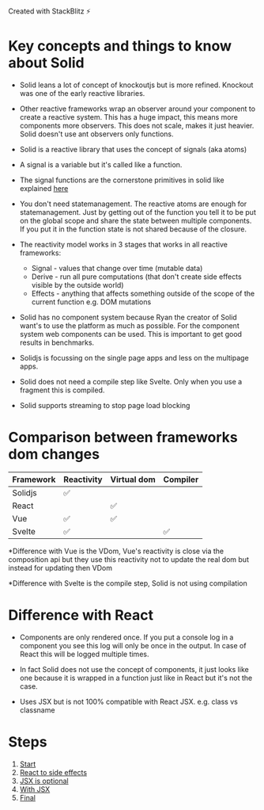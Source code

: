 Created with StackBlitz ⚡️
# Key concepts and things to know about Solid

- Solid leans a lot of concept of knockoutjs but is more refined. Knockout was one of the early reactive libraries.

- Other reactive frameworks wrap an observer around your component to create a reactive system. This has a huge impact, this means more components more observers. This does not scale, makes it just heavier. Solid doesn't use ant observers only functions.

- Solid is a reactive library that uses the concept of signals (aka atoms)

- A signal is a variable but it's called like a function.
 
 - The signal functions are the cornerstone primitives in solid like explained [here](https://dev.to/ryansolid/building-a-reactive-library-from-scratch-1i0p)

- You don't need statemanagement. The reactive atoms are enough for statemanagement. Just by getting out of the function you tell it to be put on the global scope and share the state between multiple components. If you put it in the function state is not shared because of the closure.

- The reactivity model works in 3 stages that works in all reactive frameworks:

    * Signal - values that change over time (mutable data)
    * Derive - run all pure computations (that don't create side effects visible by the outside world)
    * Effects - anything that affects something outside of the scope of the current function e.g. DOM mutations

- Solid has no component system because Ryan the creator of Solid want's to use the platform as much as possible. For the component system web components can be used. This is important to get good results in benchmarks.

- Solidjs is focussing on the single page apps and less on the multipage apps. 

- Solid does not need a compile step like Svelte. Only when you use a fragment this is compiled.

- Solid supports streaming to stop page load blocking

# Comparison between frameworks dom changes

|  Framework | Reactivity  |  Virtual dom |  Compiler |
|---|---|---|---|
|  Solidjs |  ✅ |   |   |
|  React |   | ✅ |   |
|  Vue | ✅ | ✅ |   |
|  Svelte | ✅ |   | ✅ |


*Difference with Vue is the VDom, Vue's reactivity is close via the composition api but they use this reactivity not to update the real dom but instead for updating then VDom

*Difference with Svelte is the compile step, Solid is not using compilation

# Difference with React

- Components are only rendered once. If you put a console log in a component you see this log will only be once in the output. In case of React this will be logged multiple times.

- In fact Solid does not use the concept of components, it just looks like one because it is wrapped in a function just like in React but it's not the case.

- Uses JSX but is not 100% compatible with React JSX. e.g. class vs classname

# Steps

1. [Start](https://github.com/kbulte/solid-reactivity-101/tree/reactivity-101-start)
2. [React to side effects](https://github.com/kbulte/solid-reactivity-101/tree/reactivity-101-effect)
3. [JSX is optional](https://github.com/kbulte/solid-reactivity-101/tree/reactivity-101-effect-no-jsx)
4. [With JSX](https://github.com/kbulte/solid-reactivity-101/tree/reactivity-101-effect-jsx)
5. [Final](https://github.com/kbulte/solid-reactivity-101/tree/master)



